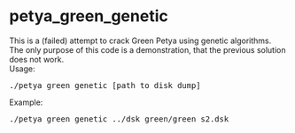 # petya_green_genetic
This is a (failed) attempt to crack Green Petya using genetic algorithms.<br/>
The only purpose of this code is a demonstration, that the previous solution does not work.</br>
Usage:<br/>
<pre>
./petya_green_genetic [path to disk dump]
</pre>
Example:<br/>
<pre>
./petya_green_genetic ../dsk_green/green_s2.dsk
</pre>

